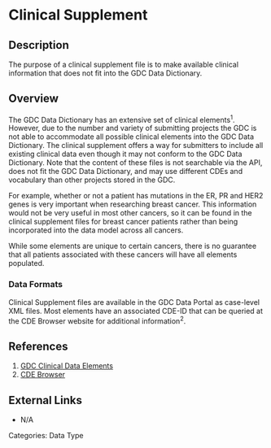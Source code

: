 # Clinical Supplement #

## Description ##

The purpose of a clinical supplement file is to make available clinical information that does not fit into the GDC Data Dictionary.

## Overview ##

The GDC Data Dictionary has an extensive set of clinical elements<sup>1</sup>. However, due to the number and variety of submitting projects the GDC is not able to accommodate all possible clinical elements into the GDC Data Dictionary. The clinical supplement offers a way for submitters to include all existing clinical data even though it may not conform to the GDC Data Dictionary. Note that the content of these files is not searchable via the API, does not fit the GDC Data Dictionary, and may use different CDEs and vocabulary than other projects stored in the GDC.  

For example, whether or not a patient has mutations in the ER, PR and HER2 genes is very important when researching breast cancer. This information would not be very useful in most other cancers, so it can be found in the clinical supplement files for breast cancer patients rather than being incorporated into the data model across all cancers.

While some elements are unique to certain cancers, there is no guarantee that all patients associated with these cancers will have all elements populated.

### Data Formats ###

Clinical Supplement files are available in the GDC Data Portal as case-level XML files. Most elements have an associated CDE-ID that can be queried at the CDE Browser website for additional information<sup>2</sup>.  

## References ##
1. [GDC Clinical Data Elements](https://gdc.cancer.gov/about-data/data-harmonization-and-generation/clinical-data-harmonization)
2. [CDE Browser](https://cdebrowser.nci.nih.gov/cdebrowserClient/cdeBrowser.html#/search)

## External Links ##
* N/A

Categories: Data Type
